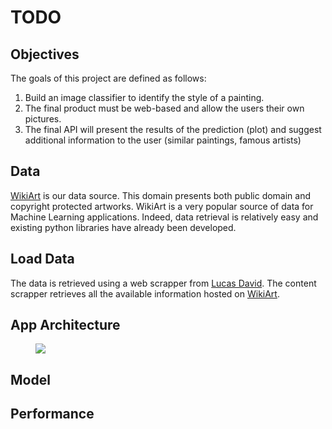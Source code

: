# TODO

## Objectives

The goals of this project are defined as follows:
1. Build an image classifier to identify the style of a painting.
2. The final product must be web-based and allow the users their own pictures.
3. The final API will present the results of the prediction (plot) and suggest additional information to the user (similar paintings, famous artists)

## Data

[WikiArt](https://www.wikiart.org/) is our data source. This domain presents both public domain and copyright protected artworks. WikiArt is a very popular source of data for Machine Learning applications. Indeed, data retrieval is relatively easy and existing python libraries have already been developed.

## Load Data

The data is retrieved using a web scrapper from [Lucas David](https://github.com/lucasdavid/wikiart).
The content scrapper retrieves all the available information hosted on [WikiArt](https://www.wikiart.org/).

## App Architecture

<figure>
    <img src="./static/Architecture.png">
</figure>

## Model



## Performance
